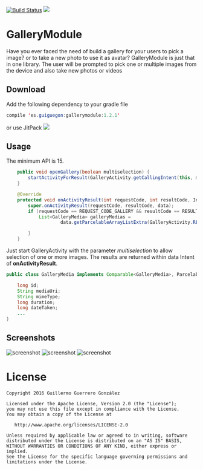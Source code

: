 [![Build Status](https://travis-ci.org/guiguegon/GalleryModule.svg?branch=master)](https://travis-ci.org/guiguegon/GalleryModule)
[![](https://jitpack.io/v/guiguegon/GalleryModule.svg)](https://jitpack.io/#guiguegon/GalleryModule)

# GalleryModule
Have you ever faced the need of build a gallery for your users to pick a image? or to take a new photo to use it as avatar? GalleryModule
is just that in one library. The user will be prompted to pick one or multiple images from the device and also take new photos or videos


## Download
Add the following dependency to your gradle file
```java
compile 'es.guiguegon:gallerymodule:1.2.1'
```

or use JitPack [![](https://jitpack.io/v/guiguegon/GalleryModule.svg)](https://jitpack.io/#guiguegon/GalleryModule)

## Usage
The minimum API is 15.

```java
    public void openGallery(boolean multiselection) {
        startActivityForResult(GalleryActivity.getCallingIntent(this, multiselection), REQUEST_CODE_GALLERY);
    }

    @Override
    protected void onActivityResult(int requestCode, int resultCode, Intent data) {
        super.onActivityResult(requestCode, resultCode, data);
        if (requestCode == REQUEST_CODE_GALLERY && resultCode == RESULT_OK) {
            List<GalleryMedia> galleryMedias =
                    data.getParcelableArrayListExtra(GalleryActivity.RESULT_GALLERY_MEDIA_LIST);

        }
    }
```

Just start GalleryActivity with the parameter *multiselection* to allow selection of one or more images. The results are returned
within data Intent of **onActivityResult**.

```java
public class GalleryMedia implements Comparable<GalleryMedia>, Parcelable {

    long id;
    String mediaUri;
    String mimeType;
    long duration;
    long dateTaken;
    ...
}
```

## Screenshots

![screenshot](screenshots/gallery.png)
![screenshot](screenshots/gallery_multiselection.png)
![screenshot](screenshots/take_photo.png)

License
=======

    Copyright 2016 Guillermo Guerrero González

    Licensed under the Apache License, Version 2.0 (the "License");
    you may not use this file except in compliance with the License.
    You may obtain a copy of the License at

       http://www.apache.org/licenses/LICENSE-2.0

    Unless required by applicable law or agreed to in writing, software
    distributed under the License is distributed on an "AS IS" BASIS,
    WITHOUT WARRANTIES OR CONDITIONS OF ANY KIND, either express or implied.
    See the License for the specific language governing permissions and
    limitations under the License.


